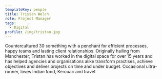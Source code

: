 ```yaml
---
templateKey: people
title: Tristan Welch
role: Project Manager
tags:
  - Digital
profile: /img/tristan.jpg
---
```

Countercultured 30 something with a penchant for efficient processes, happy teams and lasting client relationships. Originally hailing from Manchester; Tristan has worked in the digital space for over 15 years and has helped agencies and organisations alike transform practises, achieve objectives and deliver projects on time and under budget. Occasional ultra-runner, loves Indian food, Kerouac and travel.
